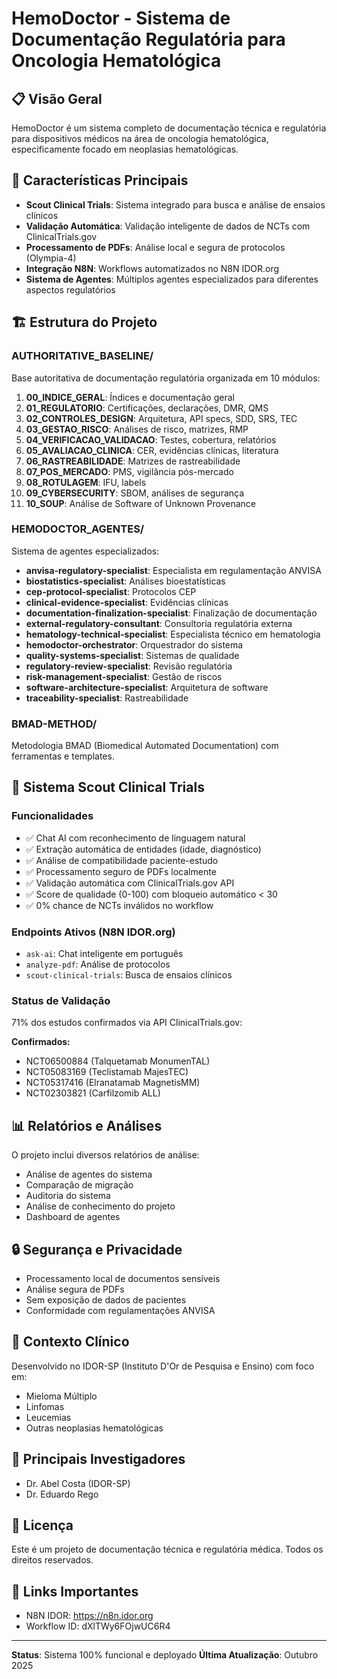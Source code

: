 # HemoDoctor - Sistema de Documentação Regulatória para Oncologia Hematológica

## 📋 Visão Geral

HemoDoctor é um sistema completo de documentação técnica e regulatória para dispositivos médicos na área de oncologia hematológica, especificamente focado em neoplasias hematológicas.

## 🎯 Características Principais

- **Scout Clinical Trials**: Sistema integrado para busca e análise de ensaios clínicos
- **Validação Automática**: Validação inteligente de dados de NCTs com ClinicalTrials.gov
- **Processamento de PDFs**: Análise local e segura de protocolos (Olympia-4)
- **Integração N8N**: Workflows automatizados no N8N IDOR.org
- **Sistema de Agentes**: Múltiplos agentes especializados para diferentes aspectos regulatórios

## 🏗️ Estrutura do Projeto

### AUTHORITATIVE_BASELINE/
Base autoritativa de documentação regulatória organizada em 10 módulos:

1. **00_INDICE_GERAL**: Índices e documentação geral
2. **01_REGULATORIO**: Certificações, declarações, DMR, QMS
3. **02_CONTROLES_DESIGN**: Arquitetura, API specs, SDD, SRS, TEC
4. **03_GESTAO_RISCO**: Análises de risco, matrizes, RMP
5. **04_VERIFICACAO_VALIDACAO**: Testes, cobertura, relatórios
6. **05_AVALIACAO_CLINICA**: CER, evidências clínicas, literatura
7. **06_RASTREABILIDADE**: Matrizes de rastreabilidade
8. **07_POS_MERCADO**: PMS, vigilância pós-mercado
9. **08_ROTULAGEM**: IFU, labels
10. **09_CYBERSECURITY**: SBOM, análises de segurança
11. **10_SOUP**: Análise de Software of Unknown Provenance

### HEMODOCTOR_AGENTES/
Sistema de agentes especializados:

- **anvisa-regulatory-specialist**: Especialista em regulamentação ANVISA
- **biostatistics-specialist**: Análises bioestatísticas
- **cep-protocol-specialist**: Protocolos CEP
- **clinical-evidence-specialist**: Evidências clínicas
- **documentation-finalization-specialist**: Finalização de documentação
- **external-regulatory-consultant**: Consultoria regulatória externa
- **hematology-technical-specialist**: Especialista técnico em hematologia
- **hemodoctor-orchestrator**: Orquestrador do sistema
- **quality-systems-specialist**: Sistemas de qualidade
- **regulatory-review-specialist**: Revisão regulatória
- **risk-management-specialist**: Gestão de riscos
- **software-architecture-specialist**: Arquitetura de software
- **traceability-specialist**: Rastreabilidade

### BMAD-METHOD/
Metodologia BMAD (Biomedical Automated Documentation) com ferramentas e templates.

## 🚀 Sistema Scout Clinical Trials

### Funcionalidades
- ✅ Chat AI com reconhecimento de linguagem natural
- ✅ Extração automática de entidades (idade, diagnóstico)
- ✅ Análise de compatibilidade paciente-estudo
- ✅ Processamento seguro de PDFs localmente
- ✅ Validação automática com ClinicalTrials.gov API
- ✅ Score de qualidade (0-100) com bloqueio automático < 30
- ✅ 0% chance de NCTs inválidos no workflow

### Endpoints Ativos (N8N IDOR.org)
- `ask-ai`: Chat inteligente em português
- `analyze-pdf`: Análise de protocolos
- `scout-clinical-trials`: Busca de ensaios clínicos

### Status de Validação
71% dos estudos confirmados via API ClinicalTrials.gov:

**Confirmados:**
- NCT06500884 (Talquetamab MonumenTAL)
- NCT05083169 (Teclistamab MajesTEC)
- NCT05317416 (Elranatamab MagnetisMM)
- NCT02303821 (Carfilzomib ALL)

## 📊 Relatórios e Análises

O projeto inclui diversos relatórios de análise:
- Análise de agentes do sistema
- Comparação de migração
- Auditoria do sistema
- Análise de conhecimento do projeto
- Dashboard de agentes

## 🔒 Segurança e Privacidade

- Processamento local de documentos sensíveis
- Análise segura de PDFs
- Sem exposição de dados de pacientes
- Conformidade com regulamentações ANVISA

## 🏥 Contexto Clínico

Desenvolvido no IDOR-SP (Instituto D'Or de Pesquisa e Ensino) com foco em:
- Mieloma Múltiplo
- Linfomas
- Leucemias
- Outras neoplasias hematológicas

## 👥 Principais Investigadores

- Dr. Abel Costa (IDOR-SP)
- Dr. Eduardo Rego

## 📝 Licença

Este é um projeto de documentação técnica e regulatória médica. Todos os direitos reservados.

## 🔗 Links Importantes

- N8N IDOR: https://n8n.idor.org
- Workflow ID: dXlTWy6FOjwUC6R4

---

**Status**: Sistema 100% funcional e deployado
**Última Atualização**: Outubro 2025

